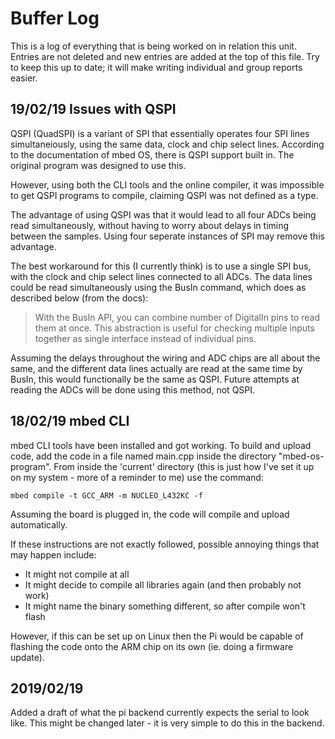 # Buffer Log
This is a log of everything that is being worked on in relation this unit.
Entries are not deleted and new entries are added at the top of this file.
Try to keep this up to date; it will make writing individual and group reports
easier.

## 19/02/19 Issues with QSPI
QSPI (QuadSPI) is a variant of SPI that essentially operates four SPI lines simultaneiously, using the same data, clock and chip select lines. According to the documentation of mbed OS, there is QSPI support built in. The original program was designed to use this.

However, using both the CLI tools and the online compiler, it was impossible to get QSPI programs to compile, claiming QSPI was not defined as a type.

The advantage of using QSPI was that it would lead to all four ADCs being read simultaneously, without having to worry about delays in timing between the samples. Using four seperate instances of SPI may remove this advantage.

The best workaround for this (I currently think) is to use a single SPI bus, with the clock and chip select lines connected to all ADCs. The data lines could be read simultaneously using the BusIn command, which does as described below (from the docs):
>With the BusIn API, you can combine number of DigitalIn pins to read them at once. This abstraction is useful for checking multiple inputs together as single interface instead of individual pins.

Assuming the delays throughout the wiring and ADC chips are all about the same, and the different data lines actually are read at the same time by BusIn, this would functionally be the same as QSPI. Future attempts at reading the ADCs will be done using this method, not QSPI.

## 18/02/19 mbed CLI
mbed CLI tools have been installed and got working. To build and upload code,
add the code in a file named main.cpp inside the directory "mbed-os-program".
From inside the 'current' directory (this is just how I've set it up on my system - more of a reminder to me) use the command:

`mbed compile -t GCC_ARM -m NUCLEO_L432KC -f`

Assuming the board is plugged in, the code will compile and upload automatically.

If these instructions are not exactly followed, possible annoying things that may
happen include:

* It might not compile at all
* It might decide to compile all libraries again (and then probably not work)
* It might name the binary something different, so after compile won't flash

However, if this can be set up on Linux then the Pi would be capable of flashing the code onto the ARM chip on its own (ie. doing a firmware update).

## 2019/02/19

Added a draft of what the pi backend currently expects the serial to look like. This might 
be changed later - it is very simple to do this in the backend.
